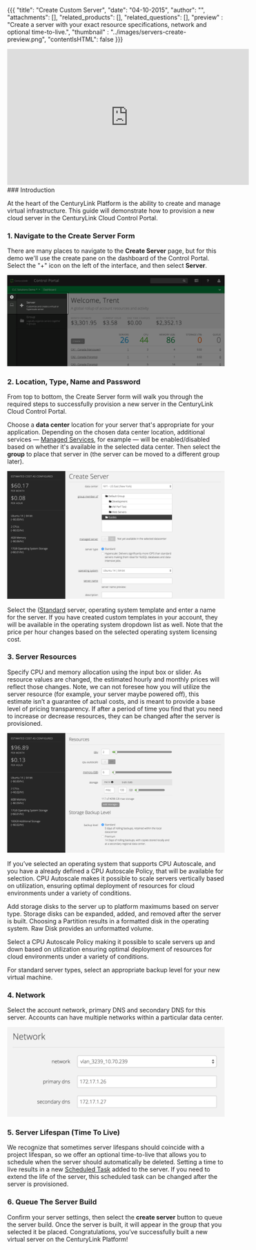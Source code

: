 {{{
  "title": "Create Custom Server",
  "date": "04-10-2015",
  "author": "",
  "attachments": [],
  "related_products": [],
  "related_questions": [],
  "preview" : "Create a server with your exact resource specifications, network and optional time-to-live.",
  "thumbnail" : "../images/servers-create-preview.png",
  "contentIsHTML": false
}}}

<div class="no-pdf">
<iframe width="560" height="315" src="https://www.youtube.com/embed/-0ZZXo6SQWU?rel=0&amp;showinfo=0" frameborder="0" allowfullscreen></iframe>
</div>
### Introduction

At the heart of the CenturyLink Platform is the ability to create and manage virtual infrastructure. This guide will demonstrate how to provision a new cloud server in the CenturyLink Cloud Control Portal.

### 1. Navigate to the Create Server Form

  There are many places to navigate to the **Create Server** page, but for this demo we'll use the create pane on the dashboard of the Control Portal. Select the "+" icon on the left of the interface, and then select **Server**.

  ![create server link on the dashboard in the Control Portal](../images/servers-create-1.png)

### 2. Location, Type, Name and Password

  From top to bottom, the Create Server form will walk you through the required steps to successfully provision a new server in the CenturyLink Cloud Control Portal.

  Choose a **data center** location for your server that's appropriate for your application. Depending on the chosen data center location, additional services &mdash; [Managed Services](http://www.centurylinkcloud.com/managed-services/), for example &mdash; will be enabled/disabled based on whether it's available in the selected data center. Then select the **group** to place that server in (the server can be moved to a different group later).

  ![Server Create](../images/servers-create-2.png)

  Select the ([Standard](http://www.centurylinkcloud.com/servers) server, operating system template and enter a name for the server. If you have created custom templates in your account, they will be available in the operating system dropdown list as well. Note that the price per hour changes based on the selected operating system licensing cost.

### 3. Server Resources

  Specify CPU and memory allocation using the input box or slider. As resource values are changed, the estimated hourly and monthly prices will reflect those changes. Note, we can not foresee how you will utilize the server resource (for example, your server maybe powered off), this estimate isn’t a guarantee of actual costs, and is meant to provide a base level of pricing transparency. If after a period of time you find that you need to increase or decrease resources, they can be changed after the server is provisioned.

  ![Server Create](../images/servers-create-3.png)

  If you’ve selected an operating system that supports CPU Autoscale, and you have a already defined a CPU Autoscale Policy, that will be available for selection. CPU Autoscale makes it possible to scale servers vertically based on utilization, ensuring optimal deployment of resources for cloud environments under a variety of conditions.

  Add storage disks to the server up to platform maximums based on server type. Storage disks can be expanded, added, and removed after the server is built. Choosing a Partition results in a formatted disk in the operating system. Raw Disk provides an unformatted volume.

  Select a CPU Autoscale Policy making it possible to scale servers up and down based on utilization ensuring optimal deployment of resources for cloud environments under a variety of conditions.

  For standard server types, select an appropriate backup level for your new virtual machine.

### 4. Network

  Select the account network, primary DNS and secondary DNS for this server. Accounts can have multiple networks within a particular data center.

  ![Server Create](../images/servers-create-4.png)

### 5. Server Lifespan (Time To Live)

  We recognize that sometimes server lifespans should coincide with a project lifespan, so we offer an optional time-to-live that allows you to schedule when the server should automatically be deleted. Setting a time to live results in a new [Scheduled Task](http://www.centurylinkcloud.com/scheduling) added to the server. If you need to extend the life of the server, this scheduled task can be changed after the server is provisioned.

### 6. Queue The Server Build

  Confirm your server settings, then select the **create server** button to queue the server build. Once the server is built, it will appear in the group that you selected it be placed. Congratulations, you’ve successfully built a new virtual server on the CenturyLink Platform!
